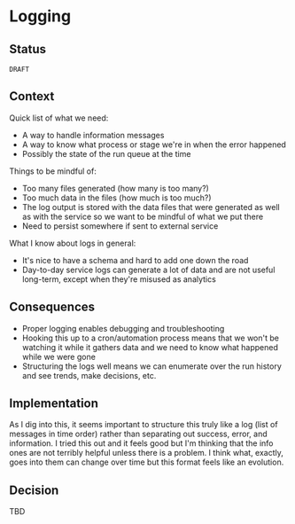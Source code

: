 # Logging

## Status

`DRAFT`
## Context

Quick list of what we need:

- A way to handle information messages
- A way to know what process or stage we're in when the error happened
- Possibly the state of the run queue at the time

Things to be mindful of:

- Too many files generated (how many is too many?)
- Too much data in the files (how much is too much?)
- The log output is stored with the data files that were generated as well as with the service so we want to be mindful of what we put there
- Need to persist somewhere if sent to external service 

What I know about logs in general:

- It's nice to have a schema and hard to add one down the road
- Day-to-day service logs can generate a lot of data and are not useful long-term, except when they're misused as analytics

## Consequences

- Proper logging enables debugging and troubleshooting
- Hooking this up to a cron/automation process means that we won't be watching it while it gathers data and we need to know what happened while we were gone
- Structuring the logs well means we can enumerate over the run history and see trends, make decisions, etc.

## Implementation

As I dig into this, it seems important to structure this truly like a log (list of messages in time order) rather than separating out success, error, and information. I tried this out and it feels good but I'm thinking that the info ones are not terribly helpful unless there is a problem. I think what, exactly, goes into them can change over time but this format feels like an evolution.
## Decision

TBD
